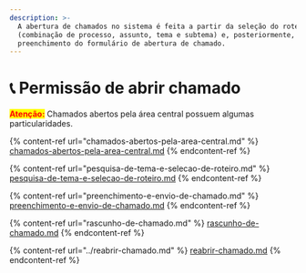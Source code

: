 ```yaml
---
description: >-
  A abertura de chamados no sistema é feita a partir da seleção do roteiro
  (combinação de processo, assunto, tema e subtema) e, posteriormente, o
  preenchimento do formulário de abertura de chamado.
---
```


# 📞 Permissão de abrir chamado

<mark style="color:red;">**Atenção:**</mark> Chamados abertos pela área central possuem algumas particularidades.

{% content-ref url="chamados-abertos-pela-area-central.md" %}
[chamados-abertos-pela-area-central.md](chamados-abertos-pela-area-central.md)
{% endcontent-ref %}

{% content-ref url="pesquisa-de-tema-e-selecao-de-roteiro.md" %}
[pesquisa-de-tema-e-selecao-de-roteiro.md](pesquisa-de-tema-e-selecao-de-roteiro.md)
{% endcontent-ref %}

{% content-ref url="preenchimento-e-envio-de-chamado.md" %}
[preenchimento-e-envio-de-chamado.md](preenchimento-e-envio-de-chamado.md)
{% endcontent-ref %}

{% content-ref url="rascunho-de-chamado.md" %}
[rascunho-de-chamado.md](rascunho-de-chamado.md)
{% endcontent-ref %}

{% content-ref url="../reabrir-chamado.md" %}
[reabrir-chamado.md](../reabrir-chamado.md)
{% endcontent-ref %}


